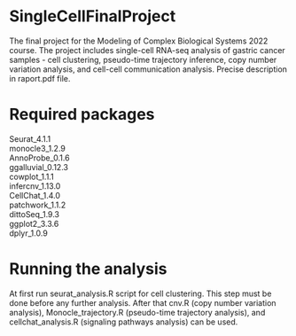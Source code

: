 # SingleCellFinalProject

The final project for the Modeling of Complex Biological Systems 2022 course.
The project includes single-cell RNA-seq analysis of gastric cancer samples - cell clustering, pseudo-time trajectory inference, copy number variation analysis, and cell-cell communication analysis. 
Precise description in raport.pdf file.


# Required packages
Seurat_4.1.1  
monocle3_1.2.9    
AnnoProbe_0.1.6  
ggalluvial_0.12.3   
cowplot_1.1.1  
infercnv_1.13.0   
CellChat_1.4.0  
patchwork_1.1.2  
dittoSeq_1.9.3  
ggplot2_3.3.6  
dplyr_1.0.9  

# Running the analysis

At first run seurat_analysis.R script for cell clustering. This step must be done before any further analysis. After that cnv.R (copy number variation analysis), Monocle_trajectory.R (pseudo-time trajectory analysis), and cellchat_analysis.R (signaling pathways analysis) can be used.
